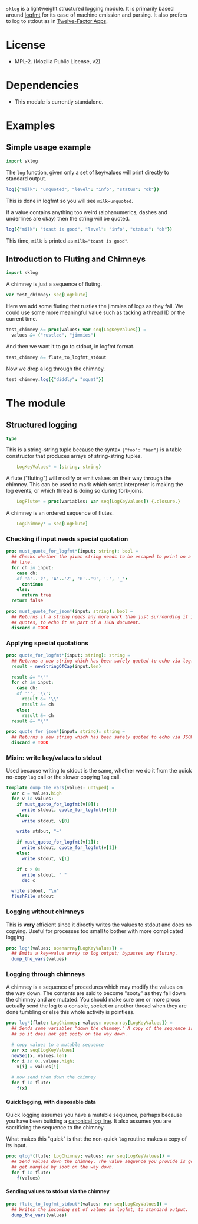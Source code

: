 `sklog` is a lightweight structured logging module. It is primarily
based around
[logfmt](https://rollout.io/blog/logfmt-a-log-format-thats-easy-to-read-and-write/)
for its ease of machine emission and parsing. It also prefers to log to
stdout as in [Twelve-Factor Apps](https://12factor.net/).

# License

  - MPL-2. (Mozilla Public License, v2)

# Dependencies

  - This module is currently standalone.

# Examples

## Simple usage example

``` nim
import sklog
```

The `log` function, given only a set of key/values will print directly
to standard output.

``` nim
log({"milk": "unquoted", "level": "info", "status": "ok"})
```

This is done in logfmt so you will see `milk=unquoted`.

If a value contains anything too weird (alphanumerics, dashes and
underlines are okay) then the string will be quoted.

``` nim
log({"milk": "toast is good", "level": "info", "status": "ok"})
```

This time, `milk` is printed as `milk="toast is good"`.

## Introduction to Fluting and Chimneys

``` nim
import sklog
```

A chimney is just a sequence of fluting.

``` nim
var test_chimney: seq[LogFlute]
```

Here we add some fluting that rustles the jimmies of logs as they fall.
We could use some more meaningful value such as tacking a thread ID or
the current time.

``` nim
test_chimney &= proc(values: var seq[LogKeyValues]) =
  values &= ("rustled", "jimmies")
```

And then we want it to go to stdout, in logfmt format.

``` nim
test_chimney &= flute_to_logfmt_stdout
```

Now we drop a log through the chimney.

``` nim
test_chimney.log({"diddly": "squat"})
```

# The module

## Structured logging

``` nim
type
```

This is a string-string tuple because the syntax `{"foo": "bar"}` is a
table constructor that produces arrays of string-string tuples.

``` nim
    LogKeyValues* = (string, string)
```

A flute ("fluting") will modify or emit values on their way through the
chimney. This can be used to mark which script interpreter is making the
log events, or which thread is doing so during fork-joins.

``` nim
    LogFlute* = proc(variables: var seq[LogKeyValues]) {.closure.}
```

A chimney is an ordered sequence of flutes.

``` nim
    LogChimney* = seq[LogFlute]
```

### Checking if input needs special quotation

``` nim
proc must_quote_for_logfmt*(input: string): bool =
  ## Checks whether the given string needs to be escaped to print on a logfmt
  ## line.
  for ch in input:
    case ch:
    of 'a'..'z', 'A'..'Z', '0'..'9', '-', '_':
      continue
    else:
      return true
  return false

proc must_quote_for_json*(input: string): bool =
  ## Returns if a string needs any more work than just surrounding it in
  ## quotes, to echo it as part of a JSON document.
  discard # TODO
```

### Applying special quotations

``` nim
proc quote_for_logfmt*(input: string): string =
  ## Returns a new string which has been safely quoted to echo via logfmt.
  result = newStringOfCap(input.len)

  result &= "\""
  for ch in input:
    case ch:
    of '"', '\\':
      result &= '\\'
      result &= ch
    else:
      result &= ch
  result &= "\""

proc quote_for_json*(input: string): string =
  ## Returns a new string which has been safely quoted to echo via JSON.
  discard # TODO
```

### Mixin: write key/values to stdout

Used because writing to stdout is the same, whether we do it from the
quick no-copy `log` call or the slower copying `log` call.

``` nim
template dump_the_vars(values: untyped) =
  var c = values.high
  for v in values:
    if must_quote_for_logfmt(v[0]):
      write stdout, quote_for_logfmt(v[0])
    else:
      write stdout, v[0]

    write stdout, "="

    if must_quote_for_logfmt(v[1]):
      write stdout, quote_for_logfmt(v[1])
    else:
      write stdout, v[1]

    if c > 0:
      write stdout, " "
      dec c

  write stdout, "\n"
  flushFile stdout
```

### Logging without chimneys

This is **very** efficient since it directly writes the values to stdout
and does no copying. Useful for processes too small to bother with more
complicated logging.

``` nim
proc log*(values: openarray[LogKeyValues]) =
  ## Emits a key=value array to log output; bypasses any fluting.
  dump_the_vars(values)
```

### Logging through chimneys

A chimney is a sequence of procedures which may modify the values on the
way down. The contents are said to become "sooty" as they fall down the
chimney and are mutated. You should make sure one or more procs actually
send the log to a console, socket or another thread when they are done
tumbling or else this whole activity is pointless.

``` nim
proc log*(flute: LogChimney; values: openarray[LogKeyValues]) =
  ## Sends some variables "down the chimney." A copy of the sequence is made
  ## so it does not get sooty on the way down.

  # copy values to a mutable sequence
  var x: seq[LogKeyValues]
  newSeq(x, values.len)
  for i in 0..values.high:
    x[i] = values[i]

  # now send them down the chimney
  for f in flute:
    f(x)
```

#### Quick logging, with disposable data

Quick logging assumes you have a mutable sequence, perhaps because you
have been building a [canonical log
line](https://www.brandur.org/canonical-log-lines). It also assumes you
are sacrificing the sequence to the chimney.

What makes this "quick" is that the non-quick `log` routine makes a copy
of its input.

``` nim
proc qlog*(flute: LogChimney; values: var seq[LogKeyValues]) =
  ## Send values down the chimney. The value sequence you provide is gonna
  ## get mangled by soot on the way down.
  for f in flute:
    f(values)
```

#### Sending values to stdout via the chimney

``` nim
proc flute_to_logfmt_stdout*(values: var seq[LogKeyValues]) =
  ## Writes the incoming set of values in logfmt, to standard output.
  dump_the_vars(values)
```
